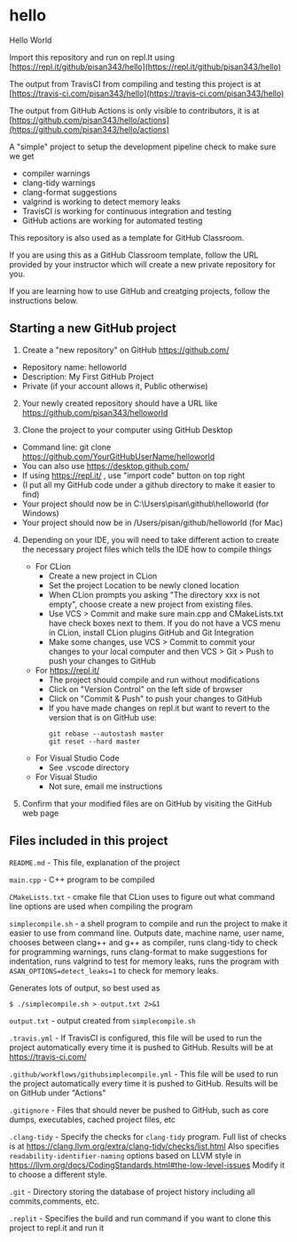 # hello

Hello World

Import this repository and run on repl.It using
[https://repl.it/github/pisan343/hello](https://repl.it/github/pisan343/hello)

The output from TravisCI from compiling and testing this project is at
[https://travis-ci.com/pisan343/hello](https://travis-ci.com/pisan343/hello)

The output from GitHub Actions is only visible to contributors,
it is at
[https://github.com/pisan343/hello/actions](https://github.com/pisan343/hello/actions)

A "simple" project to setup the development pipeline check to make sure we get

- compiler warnings
- clang-tidy warnings
- clang-format suggestions
- valgrind is working to detect memory leaks
- TravisCI is working for continuous integration and testing
- GitHub actions are working for automated testing

This repository is also used as a template for GitHub Classroom.

If you are using this as a GitHub Classroom template, follow the URL
provided by your instructor which will create a new private repository for you.

If you are learning how to use GitHub and creatging projects, follow 
the instructions below.

## Starting a new GitHub project

1.  Create a "new repository" on GitHub https://github.com/
  * Repository name: helloworld
  * Description: My First GitHub Project
  * Private (if your account allows it, Public otherwise)

2. Your newly created repository should have a URL like
https://github.com/pisan343/helloworld

3. Clone the project to your computer using GitHub Desktop
  * Command line: git clone https://github.com/YourGitHubUserName/helloworld
  * You can also use https://desktop.github.com/
  * If using https://repl.it/ , use "import code" button on top right
  * (I put all my GitHub code under a github directory to make it easier to find)
  * Your project should now be in C:\Users\pisan\github\helloworld (for Windows)
  * Your project should now be in /Users/pisan/github/helloworld (for Mac)

4. Depending on your IDE, you will need to take different action to create
the necessary project files which tells the IDE how to compile things
    - For CLion
        - Create a new project in CLion
        - Set the project Location to be newly cloned location
        - When CLion prompts you asking "The directory xxx is not empty", choose
        create a new project from existing files.
        - Use VCS > Commit and make sure main.cpp and CMakeLists.txt have check
        boxes next to them. If you do not have a VCS menu in CLion,
        install CLion plugins GitHub and Git Integration
        - Make some changes, use VCS > Commit to commit your changes to your
        local computer and then VCS > Git > Push to push your changes to GitHub
    - For https://repl.it/
        - The project should compile and run without modifications
        - Click on "Version Control" on the left side of browser
        - Click on "Commit & Push" to push your changes to GitHub
        - If you have made changes on repl.it but want to revert to the version
        that is on GitHub use:
            ```
            git rebase --autostash master
            git reset --hard master
            ```
    - For Visual Studio Code
        - See .vscode directory
    - For Visual Studio
        - Not sure, email me instructions



5. Confirm that your modified files are on GitHub by
visiting the GitHub web page

## Files included in this project

`README.md` - This file, explanation of the project

`main.cpp` - C++ program to be compiled

`CMakeLists.txt` - cmake file that CLion uses to figure out what command line
options are used when compiling the program

`simplecompile.sh` - a shell program to compile and run the project
to make it easier to use from command line. Outputs date, machine name,
user name, chooses between clang++ and g++ as compiler, runs clang-tidy
to check for programming warnings, runs clang-format to make suggestions for
indentation, runs valgrind to test for memory leaks, runs the program with
`ASAN_OPTIONS=detect_leaks=1` to check for memory leaks. 

Generates lots of output, so best used as
```shell script
$ ./simplecompile.sh > output.txt 2>&1
```

`output.txt` - output created from `simplecompile.sh`

`.travis.yml` - If TravisCI is configured, this file will be used to
run the project automatically every time it is pushed to GitHub. Results will
be at https://travis-ci.com/

`.github/workflows/githubsimplecompile.yml` - This file will be used to
run the project automatically every time it is pushed to GitHub. Results will
be on GitHub under "Actions"

`.gitignore` - Files that should never be pushed to GitHub, such as core dumps,
executables, cached project files, etc

`.clang-tidy` - Specify the checks for `clang-tidy` program. Full list of
checks is at https://clang.llvm.org/extra/clang-tidy/checks/list.html
Also specifies `readability-identifier-naming` options based on 
LLVM style in https://llvm.org/docs/CodingStandards.html#the-low-level-issues
Modify it to choose a different style.

`.git` - Directory storing the database of project history including all
commits,comments, etc.

`.replit` - Specifies the build and run command if you want to clone this
project to repl.it and run it


